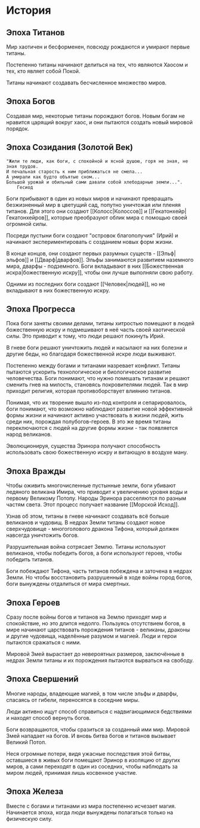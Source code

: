 # История

## Эпоха Титанов

Мир хаотичен и бесформенен, повсюду рождаются и умирают первые титаны.

Постепенно титаны начинают делиться на тех, что являются Хаосом и тех, кто являет собой Покой.

Титаны начинают создавать бесчисленное множество миров.

## Эпоха Богов

Создавая мир, некоторые титаны порождают богов. Новым богам не нравится царящий вокруг хаос, и они пытаются создать новый мировой порядок.

## Эпоха Созидания (Золотой Век)

```text
"Жили те люди, как боги, с спокойной и ясной душою, горя не зная, не зная трудов.
И печальная старость к ним приближаться не смела...
А умирали как будто объятые сном...
Большой урожай и обильный сами давали собой хлебодарные земли...".
    Гесиод
```

Боги прибывают в один из новых миров и начинают превращать безжизненный мир в цветущий сад, попутно уничтожая или пленяя титанов. Для этого они создают [[Колосс|Колоссов]] и [[Гекатонхейр|Гекатонхейров]], которые преобразуют облик мира с помощью своей огромной силы.

Посреди пустыни боги создают "островок благополучия" (Ирий) и начинают экспериментировать с созданием новых форм жизни.

В конце концов, они создают первых разумных существ - [[Эльф|эльфов]] и [[Дварф|дварфов]]. Эльфы занимаются развитием наземного мира, дварфы - подземного. Боги вкладывают в них [[Божественная искра|божественную искру]], чтобы они лучше выполняли свою работу.

Одними из последних боги создают [[Человек|людей]], но не вкладывают в них божественную искру.

## Эпоха Прогресса

Пока боги заняты своими делами, титаны хитростью помещают в людей божественную искру и подмешивают в неё часть своей хаотической силы. Это приводит к тому, что люди решают покинуть Ирий.

В гневе боги решают уничтожить людей и насылают на них болезни и другие беды, но благодаря божественной искре люди выживают.

Постепенно между богами и титанами назревает конфликт. Титаны пытаются ускорить технологическое и биологическое развитие человечества. Боги понимают, что нужно помешать титанам и решают сменить гнев на милость, становясь покровителями людей. Так в мир приходит религия, которая противоборствует влиянию титанов.

Понимая, что их творение вышло из-под контроля и сепарировалось, боги понимают, что возможно наблюдают развитие новой эффективной формы жизни и начинают активно участвовать в жизни людей, жить среди них, порождая полубогов-героев. В это же время титаны переключаются с людей на другие формы жизни - так появляется народ великанов.

Эволюционируя, существа Эринора получают способность использовать свою божественную искру и витающую в воздухе ману.

## Эпоха Вражды

Чтобы оживить многочисленные пустынные земли, боги убивают ледяного великана Имира, что приводит к увеличению уровня воды и первому Великому Потопу. Народы Эринора расселяются по разным частям света. Этот процесс получает название [[Морской Исход]].

Узнав об этом, титаны в гневе начинают создавать всё больше великанов и чудовищ. В недрах Земли титаны создают новое сверхчудовище - многоголового дракона Тифона, который должен навсегда уничтожить богов.

Разрушительная война сотрясает Землю. Титаны используют великанов, чтобы победить богов, а боги используют героев, чтобы победить титанов.

Боги побеждают Тифона, часть титанов побеждена и заточена в недрах Земли. Но чтобы восстановить разрушенный в ходе войны город богов, боги вынуждены отдалиться от мира смертных.

## Эпоха Героев

Сразу после войны богов и титанов на Землю приходят мир и спокойствие, но это длится недолго. Пользуясь отсутствием богов, в мире начинают царствовать порождения титанов - великаны, драконы и другие чудовища, наделённые разумом и магией. Люди и герои пытаются сражаться с ними.

Мировой Змей вырастает до невероятных размеров, заключённые в недрах Земли титаны и их порождения пытаются вырваться на свободу.

## Эпоха Свершений

Многие народы, владеющие магией, в том числе эльфы и дварфы, спасаясь от гибели, переносятся в соседние миры.

Люди активно ищут способ справиться с надвигающимися бедствиями и находят способ вернуть богов.

Боги возвращаются, чтобы сразиться за созданный ими мир. Мировой Змей нападает на богов. И вновь битва богов и титанов вызывает Великий Потоп.

Неся огромные потери, видя ужасные последствия этой битвы, оставшиеся в живых боги помещают Эринор в изоляцию от других миров, а сами переходят в один из соседних, чтобы наблюдать за миром людей, принимая лишь косвенное участие.

## Эпоха Железа

Вместе с богами и титанами из мира постепенно исчезает магия. Начинается эпоха, когда люди вынуждены полагаться только на физическую силу.
